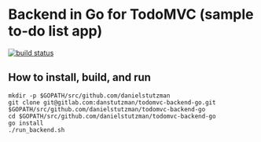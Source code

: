 # Backend in Go for TodoMVC (sample to-do list app)
[![build status](https://gitlab.com/danstutzman/todomvc-backend-go/badges/master/build.svg)](https://gitlab.com/danstutzman/todomvc-backend-go/commits/master)

## How to install, build, and run ##
```
mkdir -p $GOPATH/src/github.com/danielstutzman
git clone git@gitlab.com:danstutzman/todomvc-backend-go.git $GOPATH/src/github.com/danielstutzman/todomvc-backend-go
cd $GOPATH/src/github.com/danielstutzman/todomvc-backend-go
go install
./run_backend.sh
```
